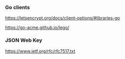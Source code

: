 ### Go clients

https://letsencrypt.org/docs/client-options/#libraries-go

https://go-acme.github.io/lego/

### JSON Web Key

https://www.ietf.org/rfc/rfc7517.txt
